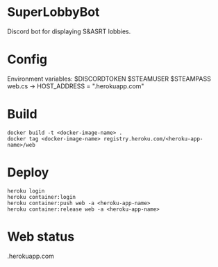 # SuperLobbyBot
Discord bot for displaying S&ASRT lobbies.

# Config
Environment variables: $DISCORDTOKEN $STEAMUSER $STEAMPASS
web.cs -> HOST_ADDRESS = "<heroku-app-name>.herokuapp.com"

# Build
```
docker build -t <docker-image-name> .
docker tag <docker-image-name> registry.heroku.com/<heroku-app-name>/web
```

# Deploy
```
heroku login
heroku container:login
heroku container:push web -a <heroku-app-name>
heroku container:release web -a <heroku-app-name>
```

# Web status
<heroku-app-name>.herokuapp.com